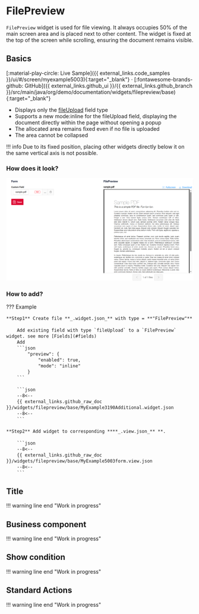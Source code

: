 # FilePreview

`FilePreview` widget is used for file viewing. It always occupies 50% of the main screen area and is placed next to other content. The widget is fixed at the top of the screen while scrolling, ensuring the document remains visible.  
## Basics
[:material-play-circle: Live Sample]({{ external_links.code_samples }}/ui/#/screen/myexample5003){:target="_blank"} ·
[:fontawesome-brands-github: GitHub]({{ external_links.github_ui }}/{{ external_links.github_branch }}/src/main/java/org/demo/documentation/widgets/filepreview/base){:target="_blank"}  

* Displays only the [fileUpload](https://doc.cxbox.org/widget/fields/field/fileUpload/fileUpload/) field type  
* Supports a new mode:inline for the fileUpload field, displaying the document directly within the page without opening a popup  
* The allocated area remains fixed even if no file is uploaded  
* The area cannot be collapsed  

!!! info
    Due to its fixed position, placing other widgets directly below it on the same vertical axis is not possible.  

### How does it look?  

![filepreview.png](filepreview.png)  

###  <a id="Howtoaddbacis">How to add?</a>
 
??? Example

    **Step1** Create file **_.widget.json_** with type = **"FilePreview"**

        Add existing field with type `fileUpload` to a `FilePreview` widget. see more [Fields](#fields)
        Add 
        ```json
            "preview": {
                "enabled": true,
                "mode": "inline"
            }
        ```

        ```json
        --8<--
        {{ external_links.github_raw_doc }}/widgets/filepreview/base/MyExample3190Additional.widget.json
        --8<--
        ```
 
    **Step2** Add widget to corresponding ****_.view.json_** **.
    
        ```json
        --8<--
        {{ external_links.github_raw_doc }}/widgets/filepreview/base/MyExample5003form.view.json
        --8<--
        ```

## <a id="Title">Title</a>
!!! warning line end "Work in progress"

## <a id="bc">Business component</a>  
!!! warning line end "Work in progress"

## <a id="Showcondition">Show condition</a>
!!! warning line end "Work in progress"

## <a id="Standard Actions">Standard Actions</a>  
!!! warning line end "Work in progress"

